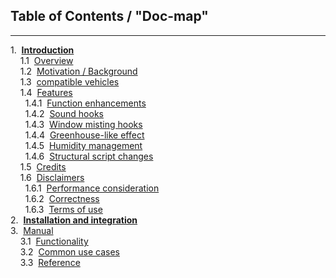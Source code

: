 ## Table of Contents / "Doc-map"
***
1\.&#160;&#160;[**Introduction**](./1_introduction.md)<br/>
&#160;&#160;&#160;&#160;1\.1&#160;&#160;[Overview](./1_introduction.md#11overview)<br/>
&#160;&#160;&#160;&#160;1\.2&#160;&#160;[Motivation / Background](./1_introduction.md#12motivation--background)<br/>
&#160;&#160;&#160;&#160;1\.3&#160;&#160;[compatible vehicles](./1_introduction.md#13compatible-vehicles)<br/>
&#160;&#160;&#160;&#160;1\.4&#160;&#160;[Features](./1_introduction.md#14features)<br/>
&#160;&#160;&#160;&#160;&#160;&#160;1\.4\.1&#160;&#160;[Function enhancements](./1_introduction.md#141function-enhancements)<br/>
&#160;&#160;&#160;&#160;&#160;&#160;1\.4\.2&#160;&#160;[Sound hooks](./1_introduction.md#142sound-hooks)<br/>
&#160;&#160;&#160;&#160;&#160;&#160;1\.4\.3&#160;&#160;[Window misting hooks](./1_introduction.md#143window-misting-hooks)<br/>
&#160;&#160;&#160;&#160;&#160;&#160;1\.4\.4&#160;&#160;[Greenhouse-like effect](./1_introduction.md#1_introduction.md#144greenhouse-like-effect)<br/>
&#160;&#160;&#160;&#160;&#160;&#160;1\.4\.5&#160;&#160;[Humidity management](./1_introduction.md#145humidity-management)<br/>
&#160;&#160;&#160;&#160;&#160;&#160;1\.4\.6&#160;&#160;[Structural script changes](./1_introduction.md#146structural-script-changes)<br/>
&#160;&#160;&#160;&#160;1\.5&#160;&#160;[Credits](./1_introduction.md#15credits)<br/>
&#160;&#160;&#160;&#160;1\.6&#160;&#160;[Disclaimers](./1_introduction.md#16disclaimers)<br/>
&#160;&#160;&#160;&#160;&#160;&#160;1\.6\.1&#160;&#160;[Performance consideration](./1_introduction.md#161performance-consideration)<br/>
&#160;&#160;&#160;&#160;&#160;&#160;1\.6\.2&#160;&#160;[Correctness](./1_introduction.md#162correctness)<br/>
&#160;&#160;&#160;&#160;&#160;&#160;1\.6\.3&#160;&#160;[Terms of use](./1_introduction.md#163terms-of-use)<br/>
2\.&#160;&#160;[**Installation and integration**](./2_installation_integration.md)<br/>
3\.&#160;&#160;[Manual](./manual.md)<br/>
&#160;&#160;&#160;&#160;3\.1&#160;&#160;[Functionality](./manual.md#functions)<br/>
&#160;&#160;&#160;&#160;3\.2&#160;&#160;[Common use cases](./manual.md#common-use-cases)<br/>
&#160;&#160;&#160;&#160;3\.3&#160;&#160;[Reference](./manual.md#technical-documentation--reference)
